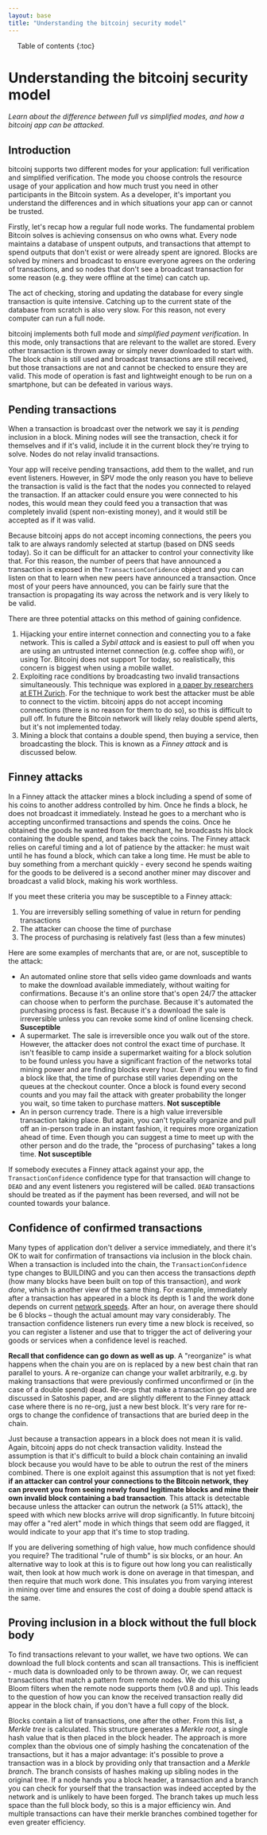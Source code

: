 ```yaml
---
layout: base
title: "Understanding the bitcoinj security model"
---
```


<div markdown="1" id="toc" class="toc"><div markdown="1">

* Table of contents
{:toc}

</div></div>

<div markdown="1" class="toccontent">

# Understanding the bitcoinj security model

_Learn about the difference between full vs simplified modes, and how a bitcoinj app can be attacked._

## Introduction

bitcoinj supports two different modes for your application: full verification and simplified verification. The mode you choose controls the resource usage of your application and how much trust you need in other participants in the Bitcoin system. As a developer, it's important you understand the differences and in which situations your app can or cannot be trusted.

Firstly, let's recap how a regular full node works. The fundamental problem Bitcoin solves is achieving consensus on who owns what. Every node maintains a database of unspent outputs, and transactions that attempt to spend outputs that don't exist or were already spent are ignored. Blocks are solved by miners and broadcast to ensure everyone agrees on the ordering of transactions, and so nodes that don't see a broadcast transaction for some reason (e.g. they were offline at the time) can catch up.

The act of checking, storing and updating the database for every single transaction is quite intensive. Catching up to the current state of the database from scratch is also very slow. For this reason, not every computer can run a full node.

bitcoinj implements both full mode and _simplified payment verification_. In this mode, only transactions that are relevant to the wallet are stored. Every other transaction is thrown away or simply never downloaded to start with. The block chain is still used and broadcast transactions are still received, but those transactions are not and cannot be checked to ensure they are valid. This mode of operation is fast and lightweight enough to be run on a smartphone, but can be defeated in various ways.

## Pending transactions

When a transaction is broadcast over the network we say it is _pending_ inclusion in a block. Mining nodes will see the transaction, check it for themselves and if it's valid, include it in the current block they're trying to solve. Nodes do not relay invalid transactions.

Your app will receive pending transactions, add them to the wallet, and run event listeners. However, in SPV mode the only reason you have to believe the transaction is valid is the fact that the nodes you connected to relayed the transaction. If an attacker could ensure you were connected to his nodes, this would mean they could feed you a transaction that was completely invalid (spent non-existing money), and it would still be accepted as if it was valid. 

Because bitcoinj apps do not accept incoming connections, the peers you talk to are always randomly selected at startup (based on DNS seeds today). So it can be difficult for an attacker to control your connectivity like that. For this reason, the number of peers that have announced a transaction is exposed in the `TransactionConfidence` object and you can listen on that to learn when new peers have announced a transaction. Once most of your peers have announced, you can be fairly sure that the transaction is propagating its way across the network and is very likely to be valid. 

There are three potential attacks on this method of gaining confidence.

1. Hijacking your entire internet connection and connecting you to a fake network. This is called a _Sybil attack_ and is easiest to pull off when you are using an untrusted internet connection (e.g. coffee shop wifi), or using Tor. Bitcoinj does not support Tor today, so realistically, this concern is biggest when using a mobile wallet.
2. Exploiting race conditions by broadcasting two invalid transactions simultaneously. This technique was explored in [a paper by researchers at ETH Zurich](http://eprint.iacr.org/2012/248.pdf). For the technique to work best the attacker must be able to connect to the victim. bitcoinj apps do not accept incoming connections (there is no reason for them to do so), so this is difficult to pull off. In future the Bitcoin network will likely relay double spend alerts, but it's not implemented today.
3. Mining a block that contains a double spend, then buying a service, then broadcasting the block. This is known as a _Finney attack_ and is discussed below.

## Finney attacks

In a Finney attack the attacker mines a block including a spend of some of his coins to another address controlled by him. Once he finds a block, he does not broadcast it immediately. Instead he goes to a merchant who is accepting unconfirmed transactions and spends the coins. Once he obtained the goods he wanted from the merchant, he broadcasts his block containing the double spend, and takes back the coins. The Finney attack relies on careful timing and a lot of patience by the attacker: he must wait until he has found a block, which can take a long time. He must be able to buy something from a merchant quickly - every second he spends waiting for the goods to be delivered is a second another miner may discover and broadcast a valid block, making his work worthless.

If you meet these criteria you may be susceptible to a Finney attack:

1. You are irreversibly selling something of value in return for pending transactions
2. The attacker can choose the time of purchase
3. The process of purchasing is relatively fast (less than a few minutes)

Here are some examples of merchants that are, or are not, susceptible to the attack:

* An automated online store that sells video game downloads and wants to make the download available immediately, without waiting for confirmations. Because it's an online store that's open 24/7 the attacker can choose when to perform the purchase. Because it's automated the purchasing process is fast. Because it's a download the sale is irreversible unless you can revoke some kind of online licensing check. **Susceptible**
* A supermarket. The sale is irreversible once you walk out of the store. However, the attacker does not control the exact time of purchase. It isn't feasible to camp inside a supermarket waiting for a block solution to be found unless you have a significant fraction of the networks total mining power and are finding blocks every hour. Even if you were to find a block like that, the time of purchase still varies depending on the queues at the checkout counter. Once a block is found every second counts and you may fail the attack with greater probability the longer you wait, so time taken to purchase matters. **Not susceptible**
* An in person currency trade. There is a high value irreversible transaction taking place. But again, you can't typically organize and pull off an in-person trade in an instant fashion, it requires more organization ahead of time. Even though you can suggest a time to meet up with the other person and do the trade, the "process of purchasing" takes a long time. **Not susceptible**

If somebody executes a Finney attack against your app, the `TransactionConfidence` confidence type for that transaction will change to `DEAD` and any event listeners you registered will be called. `DEAD` transactions should be treated as if the payment has been reversed, and will not be counted towards your balance.

## Confidence of confirmed transactions

Many types of application don't deliver a service immediately, and there it's OK to wait for confirmation of transactions via inclusion in the block chain. When a transaction is included into the chain, the `TransactionConfidence` type changes to BUILDING and you can then access the transactions _depth_ (how many blocks have been built on top of this transaction), and _work done_, which is another view of the same thing. For example, immediately after a transaction has appeared in a block its depth is 1 and the work done depends on current [network speeds](http://bitcoin.sipa.be/). After an hour, on average there should be 6 blocks – though the actual amount may vary considerably. The transaction confidence listeners run every time a new block is received, so you can register a listener and use that to trigger the act of delivering your goods or services when a confidence level is reached.

**Recall that confidence can go down as well as up**. A "reorganize" is what happens when the chain you are on is replaced by a new best chain that ran parallel to yours. A re-organize can change your wallet arbitrarily, e.g. by making transactions that were previously confirmed unconfirmed or (in the case of a double spend) dead. Re-orgs that make a transaction go dead are discussed in Satoshis paper, and are slightly different to the Finney attack case where there is no re-org, just a new best block. It's very rare for re-orgs to change the confidence of transactions that are buried deep in the chain.

Just because a transaction appears in a block does not mean it is valid. Again, bitcoinj apps do not check transaction validity. Instead the assumption is that it's difficult to build a block chain containing an invalid block because you would have to be able to outrun the rest of the miners combined. There is one exploit against this assumption that is not yet fixed: **if an attacker can control your connections to the Bitcoin network, they can prevent you from seeing newly found legitimate blocks and mine their own invalid block containing a bad transaction**. This attack is detectable because unless the attacker can outrun the network (a 51% attack), the speed with which new blocks arrive will drop significantly. In future bitcoinj may offer a "red alert" mode in which things that seem odd are flagged, it would indicate to your app that it's time to stop trading.

If you are delivering something of high value, how much confidence should you require? The traditional "rule of thumb" is six blocks, or an hour. An alternative way to look at this is to figure out how long you can realistically wait, then look at how much work is done on average in that timespan, and then require that much work done. This insulates you from varying interest in mining over time and ensures the cost of doing a double spend attack is the same.

## Proving inclusion in a block without the full block body

To find transactions relevant to your wallet, we have two options. We can download the full block contents and scan all transactions. This is inefficient - much data is downloaded only to be thrown away. Or, we can request transactions that match a pattern from remote nodes. We do this using Bloom filters when the remote node supports them (v0.8 and up). This leads to the question of how you can know the received transaction really did appear in the block chain, if you don't have a full copy of the block.

Blocks contain a list of transactions, one after the other. From this list, a _Merkle tree_ is calculated. This structure generates a _Merkle root_, a single hash value that is then placed in the block header. The approach is more complex than the obvious one of simply hashing the concatenation of the transactions, but it has a major advantage: it's possible to prove a transaction was in a block by providing only that transaction and a _Merkle branch_. The branch consists of hashes making up sibling nodes in the original tree. If a node hands you a block header, a transaction and a branch you can check for yourself that the transaction was indeed accepted by the network and is unlikely to have been forged. The branch takes up much less space than the full block body, so this is a major efficiency win. And multiple transactions can have their merkle branches combined together for even greater efficiency.

</div>
